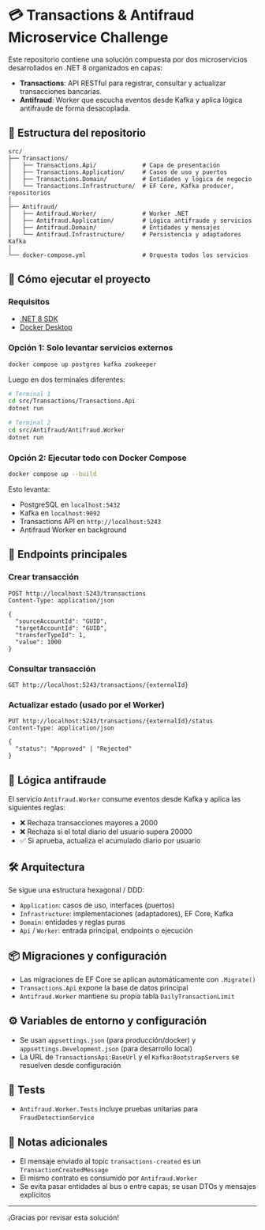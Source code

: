 # 💳 Transactions & Antifraud Microservice Challenge

Este repositorio contiene una solución compuesta por dos microservicios desarrollados en .NET 8 organizados en capas:

- **Transactions**: API RESTful para registrar, consultar y actualizar transacciones bancarias.
- **Antifraud**: Worker que escucha eventos desde Kafka y aplica lógica antifraude de forma desacoplada.

## 🧱 Estructura del repositorio

```
src/
├── Transactions/
│   ├── Transactions.Api/             # Capa de presentación
│   ├── Transactions.Application/     # Casos de uso y puertos
│   ├── Transactions.Domain/          # Entidades y lógica de negocio
│   └── Transactions.Infrastructure/  # EF Core, Kafka producer, repositorios
│
├── Antifraud/
│   ├── Antifraud.Worker/             # Worker .NET
│   ├── Antifraud.Application/        # Lógica antifraude y servicios
│   ├── Antifraud.Domain/             # Entidades y mensajes
│   └── Antifraud.Infrastructure/     # Persistencia y adaptadores Kafka
│
└── docker-compose.yml                # Orquesta todos los servicios
```

## 🚀 Cómo ejecutar el proyecto

### Requisitos

- [.NET 8 SDK](https://dotnet.microsoft.com/en-us/download/dotnet/8.0)
- [Docker Desktop](https://www.docker.com/products/docker-desktop)

### Opción 1: Solo levantar servicios externos

```bash
docker compose up postgres kafka zookeeper
```
Luego en dos terminales diferentes:

```bash
# Terminal 1
cd src/Transactions/Transactions.Api
dotnet run

# Terminal 2
cd src/Antifraud/Antifraud.Worker
dotnet run
```

### Opción 2: Ejecutar todo con Docker Compose

```bash
docker compose up --build
```

Esto levanta:
- PostgreSQL en `localhost:5432`
- Kafka en `localhost:9092`
- Transactions API en `http://localhost:5243`
- Antifraud Worker en background

## 🧪 Endpoints principales

### Crear transacción

```http
POST http://localhost:5243/transactions
Content-Type: application/json

{
  "sourceAccountId": "GUID",
  "targetAccountId": "GUID",
  "transferTypeId": 1,
  "value": 1000
}
```

### Consultar transacción

```http
GET http://localhost:5243/transactions/{externalId}
```

### Actualizar estado (usado por el Worker)

```http
PUT http://localhost:5243/transactions/{externalId}/status
Content-Type: application/json

{
  "status": "Approved" | "Rejected"
}
```

## 🔐 Lógica antifraude

El servicio `Antifraud.Worker` consume eventos desde Kafka y aplica las siguientes reglas:

- ❌ Rechaza transacciones mayores a 2000
- ❌ Rechaza si el total diario del usuario supera 20000
- ✅ Si aprueba, actualiza el acumulado diario por usuario

## 🛠 Arquitectura

Se sigue una estructura hexagonal / DDD:

- `Application`: casos de uso, interfaces (puertos)
- `Infrastructure`: implementaciones (adaptadores), EF Core, Kafka
- `Domain`: entidades y reglas puras
- `Api` / `Worker`: entrada principal, endpoints o ejecución

## 📦 Migraciones y configuración

- Las migraciones de EF Core se aplican automáticamente con `.Migrate()`
- `Transactions.Api` expone la base de datos principal
- `Antifraud.Worker` mantiene su propia tabla `DailyTransactionLimit`

## ⚙️ Variables de entorno y configuración

- Se usan `appsettings.json` (para producción/docker) y `appsettings.Development.json` (para desarrollo local)
- La URL de `TransactionsApi:BaseUrl` y el `Kafka:BootstrapServers` se resuelven desde configuración

## 🧪 Tests

- `Antifraud.Worker.Tests` incluye pruebas unitarias para `FraudDetectionService`

## 📌 Notas adicionales

- El mensaje enviado al topic `transactions-created` es un `TransactionCreatedMessage`
- El mismo contrato es consumido por `Antifraud.Worker`
- Se evita pasar entidades al bus o entre capas; se usan DTOs y mensajes explícitos

---

¡Gracias por revisar esta solución!
